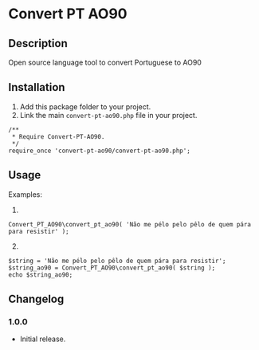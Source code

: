 # Convert PT AO90

## Description
Open source language tool to convert Portuguese to AO90

## Installation

1. Add this package folder to your project.
2. Link the main `convert-pt-ao90.php` file in your project.
```
/**
 * Require Convert-PT-AO90.
 */
require_once 'convert-pt-ao90/convert-pt-ao90.php';
```

## Usage

Examples:

1.
`Convert_PT_AO90\convert_pt_ao90( 'Não me pélo pelo pêlo de quem pára para resistir' );`

2.
```
$string = 'Não me pélo pelo pêlo de quem pára para resistir';
$string_ao90 = Convert_PT_AO90\convert_pt_ao90( $string );
echo $string_ao90;
```

## Changelog ##

### 1.0.0 ###
*   Initial release.
